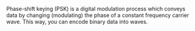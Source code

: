 Phase-shift keying (PSK) is a digital modulation process which conveys data by changing (modulating) the phase of a constant frequency carrier wave. This way, you can encode binary data into waves. 